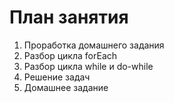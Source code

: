 # План занятия

01. Проработка домашнего задания
02. Разбор цикла forEach
03. Разбор цикла while и do-while
04. Решение задач
05. Домашнее задание
